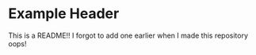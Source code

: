 # Example Header

This is a README!! I forgot to add one earlier when I made this repository oops!

